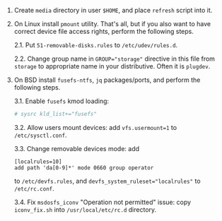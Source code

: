 1. Create `media` directory in user `$HOME`, and place `refresh` script into it.

2. On Linux install `pmount` utility. That's all,
   but if you also want to have correct device file access rights,
   perform the following steps.

   2.1. Put `51-removable-disks.rules` to `/etc/udev/rules.d`.

   2.2. Change group name in `GROUP="storage"` directive in this file from `storage`
        to appropriate name in your distributive. Often it is `plugdev`.

3. On BSD install `fusefs-ntfs`, `jq` packages/ports, and perform the following steps.

   3.1. Enable `fusefs` kmod loading:

   ```sh
   # sysrc kld_list+="fusefs"
   ```

   3.2. Allow users mount devices: add `vfs.usermount=1` to `/etc/sysctl.conf`.
   
   3.3. Change removable devices mode: add
   
       [localrules=10]
       add path 'da[0-9]*' mode 0660 group operator
   
   to `/etc/devfs.rules`, and `devfs_system_ruleset="localrules"` to `/etc/rc.conf`.

   3.4. Fix `msdosfs_iconv` "Operation not permitted" issue:
   copy `iconv_fix.sh` into `/usr/local/etc/rc.d` directory.
